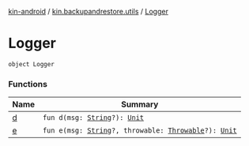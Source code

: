 [kin-android](../../index.md) / [kin.backupandrestore.utils](../index.md) / [Logger](./index.md)

# Logger

`object Logger`

### Functions

| Name | Summary |
|---|---|
| [d](d.md) | `fun d(msg: `[`String`](https://kotlinlang.org/api/latest/jvm/stdlib/kotlin/-string/index.html)`?): `[`Unit`](https://kotlinlang.org/api/latest/jvm/stdlib/kotlin/-unit/index.html) |
| [e](e.md) | `fun e(msg: `[`String`](https://kotlinlang.org/api/latest/jvm/stdlib/kotlin/-string/index.html)`?, throwable: `[`Throwable`](https://kotlinlang.org/api/latest/jvm/stdlib/kotlin/-throwable/index.html)`?): `[`Unit`](https://kotlinlang.org/api/latest/jvm/stdlib/kotlin/-unit/index.html) |
